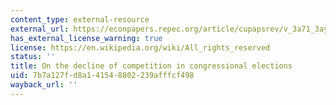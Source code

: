 ```yaml
---
content_type: external-resource
external_url: https://econpapers.repec.org/article/cupapsrev/v_3a71_3ay_3a1977_3ai_3a01_3ap_3a166-176_5f25.htm
has_external_license_warning: true
license: https://en.wikipedia.org/wiki/All_rights_reserved
status: ''
title: On the decline of competition in congressional elections
uid: 7b7a127f-d8a1-4154-8802-239afffcf498
wayback_url: ''
---
```

